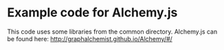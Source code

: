 # Example code for Alchemy.js

This code uses some libraries from the common directory. Alchemy.js can be found here: http://graphalchemist.github.io/Alchemy/#/